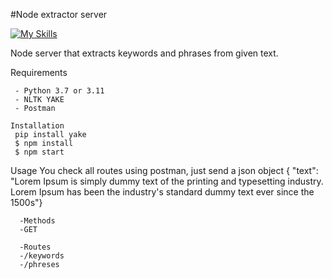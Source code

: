 #Node extractor server

[![My Skills](https://skills.thijs.gg/icons?i=nodejs,express,javascript,&theme=dark)](https://skills.thijs.gg)

Node server that extracts keywords and phrases from given text.

Requirements
```
 - Python 3.7 or 3.11
 - NLTK YAKE
 - Postman

Installation
 pip install yake
 $ npm install
 $ npm start
```   
Usage
  You check all routes using postman, just send a json object { "text": "Lorem Ipsum is simply dummy text of the printing and typesetting industry. Lorem Ipsum has been the industry's standard dummy text ever since the 1500s"}
```
  -Methods
  -GET
  
  -Routes
  -/keywords
  -/phreses

```
